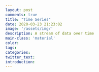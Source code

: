 ```yaml
---
layout: post
comments: true
title: "Time Series"
date: 2020-03-23 21:23:02
image: '/assets/img/'
description: A stream of data over time
main-class: 'material'
color:
tags:
categories:
twitter_text:
introduction:
---
```

